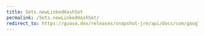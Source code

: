 ```yaml
---
title: Sets.newLinkedHashSet
permalink: /Sets.newLinkedHashSet/
redirect_to: https://guava.dev/releases/snapshot-jre/api/docs/com/google/common/collect/Sets.html#newLinkedHashSet--
---
```

